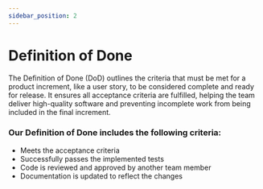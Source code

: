 ```yaml
---
sidebar_position: 2
---
```


# Definition of Done

The Definition of Done (DoD) outlines the criteria that must be met for a product increment, like a user story, to be considered complete and ready for release. It ensures all acceptance criteria are fulfilled, helping the team deliver high-quality software and preventing incomplete work from being included in the final increment.

### Our Definition of Done includes the following criteria:
- Meets the acceptance criteria
- Successfully passes the implemented tests
- Code is reviewed and approved by another team member
- Documentation is updated to reflect the changes